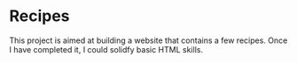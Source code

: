 # Recipes
This project is aimed at building a website that contains a few recipes. Once I have completed it, I could solidfy basic HTML skills.
